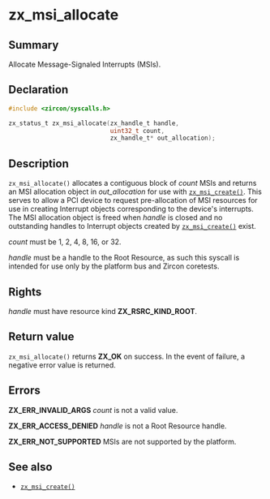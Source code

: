 <!-- Generated by zircon/scripts/update-docs-from-fidl, do not edit! -->
# zx_msi_allocate

## Summary

Allocate Message-Signaled Interrupts (MSIs).

## Declaration

```c
#include <zircon/syscalls.h>

zx_status_t zx_msi_allocate(zx_handle_t handle,
                            uint32_t count,
                            zx_handle_t* out_allocation);
```

## Description

`zx_msi_allocate()` allocates a contiguous block of *count* MSIs and returns an
MSI allocation object in *out_allocation* for use with [`zx_msi_create()`].
This serves to allow a PCI device to request pre-allocation of MSI resources
for use in creating Interrupt objects corresponding to the device's interrupts.
The MSI allocation object is freed when *handle* is closed and no outstanding
handles to Interrupt objects created by [`zx_msi_create()`] exist.

*count* must be 1, 2, 4, 8, 16, or 32.

*handle* must be a handle to the Root Resource, as such this syscall is
intended for use only by the platform bus and Zircon coretests.

## Rights

*handle* must have resource kind **ZX_RSRC_KIND_ROOT**.

## Return value

`zx_msi_allocate()` returns **ZX_OK** on success. In the event of failure, a
negative error value is returned.

## Errors

**ZX_ERR_INVALID_ARGS** *count* is not a valid value.

**ZX_ERR_ACCESS_DENIED** *handle* is not a Root Resource handle.

**ZX_ERR_NOT_SUPPORTED** MSIs are not supported by the platform.

## See also

 - [`zx_msi_create()`]

[`zx_msi_create()`]: msi_create.md

